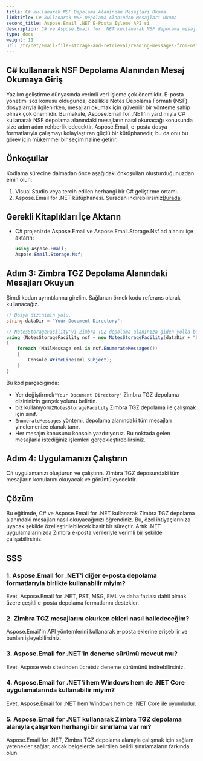```yaml
---
title: C# kullanarak NSF Depolama Alanından Mesajları Okuma
linktitle: C# kullanarak NSF Depolama Alanından Mesajları Okuma
second_title: Aspose.Email .NET E-Posta İşleme API'si
description: C# ve Aspose.Email for .NET kullanarak NSF depolama mesajlarını nasıl okuyacağınızı öğrenin. Kod örnekleri içeren adım adım kılavuz.
type: docs
weight: 11
url: /tr/net/email-file-storage-and-retrieval/reading-messages-from-nsf-storage-using-csharp/
---
```


## C# kullanarak NSF Depolama Alanından Mesaj Okumaya Giriş

Yazılım geliştirme dünyasında verimli veri işleme çok önemlidir. E-posta yönetimi söz konusu olduğunda, özellikle Notes Depolama Formatı (NSF) dosyalarıyla ilgilenirken, mesajları okumak için güvenilir bir yönteme sahip olmak çok önemlidir. Bu makale, Aspose.Email for .NET'in yardımıyla C# kullanarak NSF depolama alanındaki mesajların nasıl okunacağı konusunda size adım adım rehberlik edecektir. Aspose.Email, e-posta dosya formatlarıyla çalışmayı kolaylaştıran güçlü bir kütüphanedir, bu da onu bu görev için mükemmel bir seçim haline getirir.

## Önkoşullar

Kodlama sürecine dalmadan önce aşağıdaki önkoşulları oluşturduğunuzdan emin olun:

1. Visual Studio veya tercih edilen herhangi bir C# geliştirme ortamı.
2.  Aspose.Email for .NET kütüphanesi. Şuradan indirebilirsiniz[Burada](https://releases.aspose.com/email/net).


## Gerekli Kitaplıkları İçe Aktarın
- C# projenizde Aspose.Email ve Aspose.Email.Storage.Nsf ad alanını içe aktarın:
    ```csharp
    using Aspose.Email;
	Aspose.Email.Storage.Nsf;
    ```

## Adım 3: Zimbra TGZ Depolama Alanındaki Mesajları Okuyun
Şimdi kodun ayrıntılarına girelim. Sağlanan örnek kodu referans olarak kullanacağız.

```csharp
// Dosya dizininin yolu.
string dataDir = "Your Document Directory";

// NotesStorageFacility'yi Zimbra TGZ depolama alanınıza giden yolla başlatın.
using (NotesStorageFacility nsf = new NotesStorageFacility(dataDir + "SampleNSF.nsf"))
{
    foreach (MailMessage eml in nsf.EnumerateMessages())
    {
        Console.WriteLine(eml.Subject);
    }
}
```

Bu kod parçacığında:
-  Yer değiştirmek`"Your Document Directory"` Zimbra TGZ depolama dizininizin gerçek yolunu belirtin.
-  biz kullanıyoruz`NotesStorageFacility` Zimbra TGZ depolama ile çalışmak için sınıf.
- `EnumerateMessages` yöntemi, depolama alanındaki tüm mesajları yinelemenize olanak tanır.
- Her mesajın konusunu konsola yazdırıyoruz. Bu noktada gelen mesajlarla istediğiniz işlemleri gerçekleştirebilirsiniz.

## Adım 4: Uygulamanızı Çalıştırın
C# uygulamanızı oluşturun ve çalıştırın. Zimbra TGZ deposundaki tüm mesajların konularını okuyacak ve görüntüleyecektir.

## Çözüm

Bu eğitimde, C# ve Aspose.Email for .NET kullanarak Zimbra TGZ depolama alanındaki mesajları nasıl okuyacağınızı öğrendiniz. Bu, özel ihtiyaçlarınıza uyacak şekilde özelleştirilebilecek basit bir süreçtir. Artık .NET uygulamalarınızda Zimbra e-posta verileriyle verimli bir şekilde çalışabilirsiniz.

## SSS

### 1. Aspose.Email for .NET'i diğer e-posta depolama formatlarıyla birlikte kullanabilir miyim?
Evet, Aspose.Email for .NET, PST, MSG, EML ve daha fazlası dahil olmak üzere çeşitli e-posta depolama formatlarını destekler.

### 2. Zimbra TGZ mesajlarını okurken ekleri nasıl halledeceğim?
Aspose.Email'in API yöntemlerini kullanarak e-posta eklerine erişebilir ve bunları işleyebilirsiniz.

### 3. Aspose.Email for .NET'in deneme sürümü mevcut mu?
Evet, Aspose web sitesinden ücretsiz deneme sürümünü indirebilirsiniz.

### 4. Aspose.Email for .NET'i hem Windows hem de .NET Core uygulamalarında kullanabilir miyim?
Evet, Aspose.Email for .NET hem Windows hem de .NET Core ile uyumludur.

### 5. Aspose.Email for .NET kullanarak Zimbra TGZ depolama alanıyla çalışırken herhangi bir sınırlama var mı?
Aspose.Email for .NET, Zimbra TGZ depolama alanıyla çalışmak için sağlam yetenekler sağlar, ancak belgelerde belirtilen belirli sınırlamaların farkında olun.
